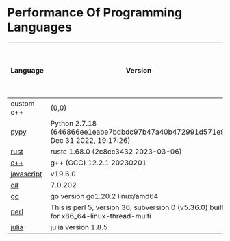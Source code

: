 # Performance Of Programming Languages

|                               Language                              |                                        Version                                         | Adjusted time based on CPU usage (seconds) | Average time (seconds) | Average CPU usage (%) | Average memory usage (%) |
|--------|--------|--------|--------|--------|--------|
|                custom c++               |                                         (0,0)                                          |                   0.354                    |         0.325          |           6.809           |            21.681            |
|              [pypy](https://en.wikipedia.org/wiki/PyPy)             |    Python 2.7.18 (646866ee1eabe7bdbdc97b47a40b472991d571e9, Dec 31 2022, 19:17:26)     |                   1.555                    |         1.400          |           6.945           |            16.760            |
|                  [rust](https://www.rust-lang.org/)                 |                          rustc 1.68.0 (2c8cc3432 2023-03-06)                           |                   1.646                    |         1.542          |           6.671           |            16.268            |
|             [c++](https://en.wikipedia.org/wiki/C%2B%2B)            |                               g++ (GCC) 12.2.1 20230201                                |                   1.768                    |         1.616          |           6.837           |            16.523            |
|        [javascript](https://en.wikipedia.org/wiki/JavaScript)       |                                        v19.6.0                                         |                   2.447                    |         2.143          |           7.136           |            16.808            |
|  [c#](https://en.wikipedia.org/wiki/C_Sharp_(programming_language)) |                                        7.0.202                                         |                   2.908                    |         2.685          |           6.770           |            17.898            |
|  [go](https://no.wikipedia.org/wiki/Go_(programmeringsspr%C3%A5k))  |                            go version go1.20.2 linux/amd64                             |                   3.864                    |         2.604          |           9.275           |            18.060            |
|              [perl](https://en.wikipedia.org/wiki/Perl)             | This is perl 5, version 36, subversion 0 (v5.36.0) built for x86_64-linux-thread-multi |                   4.257                    |         3.976          |           6.692           |            17.880            |
| [julia](https://en.wikipedia.org/wiki/Julia_(programming_language)) |                                  julia version 1.8.5                                   |                   6.558                    |         6.156          |           6.658           |            29.272            |
